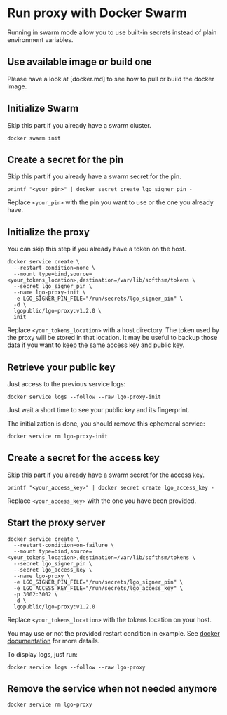 # Run proxy with Docker Swarm

Running in swarm mode allow you to use built-in secrets instead of plain environment variables.

## Use available image or build one

Please have a look at [docker.md] to see how to pull or build the docker image.

## Initialize Swarm

Skip this part if you already have a swarm cluster.

```
docker swarm init
```

## Create a secret for the pin

Skip this part if you already have a swarm secret for the pin.

```
printf "<your_pin>" | docker secret create lgo_signer_pin -
```

Replace `<your_pin>` with the pin you want to use or the one you already have.

## Initialize the proxy

You can skip this step if you already have a token on the host.

```
docker service create \
  --restart-condition=none \
  --mount type=bind,source=<your_tokens_location>,destination=/var/lib/softhsm/tokens \
  --secret lgo_signer_pin \
  --name lgo-proxy-init \
  -e LGO_SIGNER_PIN_FILE="/run/secrets/lgo_signer_pin" \
  -d \
  lgopublic/lgo-proxy:v1.2.0 \
  init
```

Replace `<your_tokens_location>` with a host directory.
The token used by the proxy will be stored in that location.
It may be useful to backup those data if you want to keep the same access key and public key.

## Retrieve your public key

Just access to the previous service logs:

```
docker service logs --follow --raw lgo-proxy-init
```

Just wait a short time to see your public key and its fingerprint.

The initialization is done, you should remove this ephemeral service:

```
docker service rm lgo-proxy-init
```

## Create a secret for the access key

Skip this part if you already have a swarm secret for the access key.

```
printf "<your_access_key>" | docker secret create lgo_access_key -
```

Replace `<your_access_key>` with the one you have been provided.

## Start the proxy server

```
docker service create \
  --restart-condition=on-failure \
  --mount type=bind,source=<your_tokens_location>,destination=/var/lib/softhsm/tokens \
  --secret lgo_signer_pin \
  --secret lgo_access_key \
  --name lgo-proxy \
  -e LGO_SIGNER_PIN_FILE="/run/secrets/lgo_signer_pin" \
  -e LGO_ACCESS_KEY_FILE="/run/secrets/lgo_access_key" \
  -p 3002:3002 \
  -d \
  lgopublic/lgo-proxy:v1.2.0
```

Replace `<your_tokens_location>` with the tokens location on your host.

You may use or not the provided restart condition in example.
See [docker documentation](https://docs.docker.com/engine/reference/commandline/service_create) for more details.

To display logs, just run:

```
docker service logs --follow --raw lgo-proxy
```

## Remove the service when not needed anymore

```
docker service rm lgo-proxy
```
